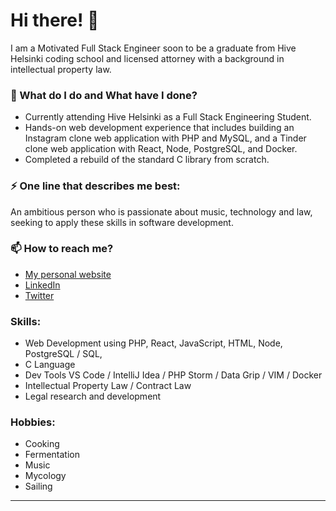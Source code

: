 # Hi there! 👋

I am a Motivated Full Stack Engineer soon to be a graduate from Hive Helsinki coding school and licensed attorney with a background in intellectual property law.

### 🌱 What do I do and What have I done?

- Currently attending Hive Helsinki as a Full Stack Engineering Student.
- Hands-on web development experience that includes building an Instagram clone web application with PHP and MySQL, and a Tinder clone web application with React, Node, PostgreSQL, and Docker.
- Completed a rebuild of the standard C library from scratch.

### ⚡ One line that describes me best:
An ambitious person who is passionate about music, technology and law, seeking to apply these skills in software development.

### 📫 How to reach me?
- [My personal website](http://balbaugh.com)
- [LinkedIn](https://www.linkedin.com/in/balbaugh/)
- [Twitter](https://twitter.com/balbaugh) 

### Skills:
- Web Development using PHP, React, JavaScript, HTML, Node, PostgreSQL / SQL, 
- C Language
- Dev Tools VS Code / IntelliJ Idea / PHP Storm / Data Grip / VIM / Docker 
- Intellectual Property Law / Contract Law
- Legal research and development

### Hobbies:
- Cooking
- Fermentation
- Music
- Mycology
- Sailing

***
